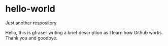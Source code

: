 # hello-world
Just another respository

Hello, this is gfraser writing a brief description as I learn how Github works. Thank you and goodbye.
